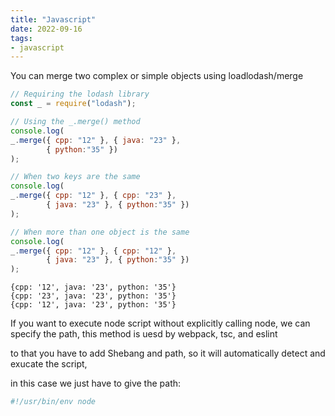 ```yaml
---
title: "Javascript"
date: 2022-09-16
tags:
- javascript
---
```


You can merge two complex or simple objects using loadlodash/merge

```javascript
// Requiring the lodash library
const _ = require("lodash");

// Using the _.merge() method
console.log(
_.merge({ cpp: "12" }, { java: "23" },
		{ python:"35" })
);

// When two keys are the same
console.log(
_.merge({ cpp: "12" }, { cpp: "23" },
		{ java: "23" }, { python:"35" })
);

// When more than one object is the same
console.log(
_.merge({ cpp: "12" }, { cpp: "12" },
		{ java: "23" }, { python:"35" })
);

```
```output
{cpp: '12', java: '23', python: '35'}
{cpp: '23', java: '23', python: '35'}
{cpp: '12', java: '23', python: '35'}
```


If you want to execute node script without explicitly calling node, we can specify the path,
this method is uesd by webpack, tsc, and eslint

to that you have to add Shebang and path, so it will automatically detect and exucate the script, 

in this case we just have to give the path:

```bash
#!/usr/bin/env node
```